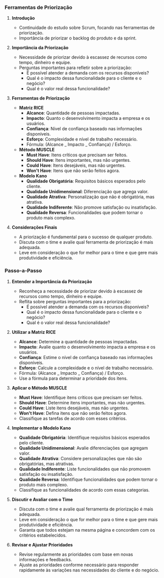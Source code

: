### Ferramentas de Priorização

1. **Introdução**

   - Continuidade do estudo sobre Scrum, focando nas ferramentas de priorização.
   - Importância de priorizar o backlog do produto e da sprint.

2. **Importância da Priorização**

   - Necessidade de priorizar devido à escassez de recursos como tempo, dinheiro e equipe.
   - Perguntas importantes para refletir sobre a priorização:
     - É possível atender a demanda com os recursos disponíveis?
     - Qual é o impacto dessa funcionalidade para o cliente e o negócio?
     - Qual é o valor real dessa funcionalidade?

3. **Ferramentas de Priorização**

   - **Matriz RICE**
     - **Alcance**: Quantidade de pessoas impactadas.
     - **Impacto**: Quanto o desenvolvimento impacta a empresa e os usuários.
     - **Confiança**: Nível de confiança baseado nas informações disponíveis.
     - **Esforço**: Complexidade e nível de trabalho necessário.
     - Fórmula: (Alcance _ Impacto _ Confiança) / Esforço.
   - **Método MUSCLE**
     - **Must Have**: Itens críticos que precisam ser feitos.
     - **Should Have**: Itens importantes, mas não urgentes.
     - **Could Have**: Itens desejáveis, mas não urgentes.
     - **Won't Have**: Itens que não serão feitos agora.
   - **Modelo Kano**
     - **Qualidade Obrigatória**: Requisitos básicos esperados pelo cliente.
     - **Qualidade Unidimensional**: Diferenciação que agrega valor.
     - **Qualidade Atrativa**: Personalização que não é obrigatória, mas atrativa.
     - **Qualidade Indiferente**: Não promove satisfação ou insatisfação.
     - **Qualidade Reversa**: Funcionalidades que podem tornar o produto mais complexo.

4. **Considerações Finais**
   - A priorização é fundamental para o sucesso de qualquer produto.
   - Discuta com o time e avalie qual ferramenta de priorização é mais adequada.
   - Leve em consideração o que for melhor para o time e que gere mais produtividade e eficiência.

### Passo-a-Passo

1. **Entender a Importância da Priorização**

   - Reconheça a necessidade de priorizar devido à escassez de recursos como tempo, dinheiro e equipe.
   - Reflita sobre perguntas importantes para a priorização:
     - É possível atender a demanda com os recursos disponíveis?
     - Qual é o impacto dessa funcionalidade para o cliente e o negócio?
     - Qual é o valor real dessa funcionalidade?

2. **Utilizar a Matriz RICE**

   - **Alcance**: Determine a quantidade de pessoas impactadas.
   - **Impacto**: Avalie quanto o desenvolvimento impacta a empresa e os usuários.
   - **Confiança**: Estime o nível de confiança baseado nas informações disponíveis.
   - **Esforço**: Calcule a complexidade e o nível de trabalho necessário.
   - Fórmula: (Alcance _ Impacto _ Confiança) / Esforço.
   - Use a fórmula para determinar a prioridade dos itens.

3. **Aplicar o Método MUSCLE**

   - **Must Have**: Identifique itens críticos que precisam ser feitos.
   - **Should Have**: Determine itens importantes, mas não urgentes.
   - **Could Have**: Liste itens desejáveis, mas não urgentes.
   - **Won't Have**: Defina itens que não serão feitos agora.
   - Classifique as tarefas de acordo com esses critérios.

4. **Implementar o Modelo Kano**

   - **Qualidade Obrigatória**: Identifique requisitos básicos esperados pelo cliente.
   - **Qualidade Unidimensional**: Avalie diferenciações que agregam valor.
   - **Qualidade Atrativa**: Considere personalizações que não são obrigatórias, mas atrativas.
   - **Qualidade Indiferente**: Liste funcionalidades que não promovem satisfação ou insatisfação.
   - **Qualidade Reversa**: Identifique funcionalidades que podem tornar o produto mais complexo.
   - Classifique as funcionalidades de acordo com essas categorias.

5. **Discutir e Avaliar com o Time**

   - Discuta com o time e avalie qual ferramenta de priorização é mais adequada.
   - Leve em consideração o que for melhor para o time e que gere mais produtividade e eficiência.
   - Garanta que todos estejam na mesma página e concordem com os critérios estabelecidos.

6. **Revisar e Ajustar Prioridades**
   - Revise regularmente as prioridades com base em novas informações e feedbacks.
   - Ajuste as prioridades conforme necessário para responder rapidamente às variações nas necessidades do cliente e do negócio.

